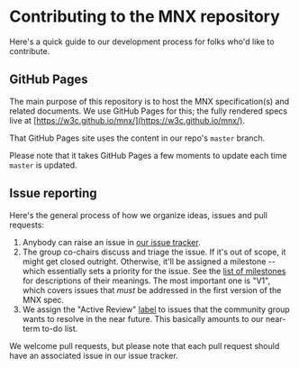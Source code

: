 # Contributing to the MNX repository

Here's a quick guide to our development process for folks who'd like to
contribute.

## GitHub Pages

The main purpose of this repository is to host the MNX specification(s)
and related documents. We use GitHub Pages for this; the fully rendered
specs live at [https://w3c.github.io/mnx/](https://w3c.github.io/mnx/).

That GitHub Pages site uses the content in our repo's `master` branch.

Please note that it takes GitHub Pages a few moments to update each
time `master` is updated.

## Issue reporting

Here's the general process of how we organize ideas, issues and pull
requests:

1. Anybody can raise an issue in
   [our issue tracker](https://github.com/w3c/mnx/issues/).
2. The group co-chairs discuss and triage the issue. If it's out of
   scope, it might get closed outright. Otherwise, it'll be assigned a
   milestone -- which essentially sets a priority for the issue. See
   the [list of milestones](https://github.com/w3c/mnx/milestones) for
   descriptions of their meanings. The most important one is "V1",
   which covers issues that *must* be addressed in the first version
   of the MNX spec.
3. We assign the "Active Review"
   [label](https://github.com/w3c/mnx/labels) to issues that the
   community group wants to resolve in the near future. This basically
   amounts to our near-term to-do list.

We welcome pull requests, but please note that each pull request should
have an associated issue in our issue tracker.
